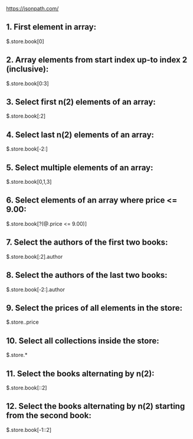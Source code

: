 https://jsonpath.com/

## 1. First element in array:
 $.store.book[0]

## 2. Array elements from start index up-to index 2 (inclusive):
 $.store.book[0:3]

## 3. Select first n(2) elements of an array:
 $.store.book[:2]

## 4. Select last n(2) elements of an array:
 $.store.book[-2:]

## 5. Select multiple elements of an array:
 $.store.book[0,1,3]

## 6. Select elements of an array where price <= 9.00:
 $.store.book[?(@.price <= 9.00)]

## 7. Select the authors of the first two books:
 $.store.book[:2].author

## 8. Select the authors of the last two books:
 $.store.book[-2:].author

## 9. Select the prices of all elements in the store:
 $.store..price

## 10. Select all collections inside the store:
 $.store.*

## 11. Select the books alternating by n(2):
 $.store.book[::2]

## 12. Select the books alternating by n(2) starting from the second book:
 $.store.book[-1::2]